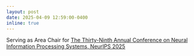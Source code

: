 ```yaml
---
layout: post
date: 2025-04-09 12:59:00-0400
inline: true
---
```


Serving as Area Chair for [The Thirty-Ninth Annual Conference on Neural Information Processing Systems, NeurIPS 2025](https://neurips.cc)
